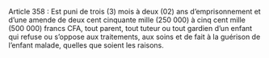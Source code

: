Article 358 : Est puni de trois (3) mois à deux (02) ans d’emprisonnement et d’une amende de deux cent cinquante mille (250 000) à cinq cent mille (500 000) francs CFA, tout parent, tout tuteur ou tout gardien d’un enfant qui refuse ou s’oppose aux traitements, aux soins et de fait à la guérison de l’enfant malade, quelles que soient les raisons.